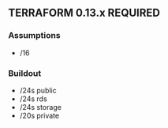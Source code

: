 ## TERRAFORM 0.13.x REQUIRED

### Assumptions
* /16

### Buildout
* /24s public
* /24s rds
* /24s storage
* /20s private